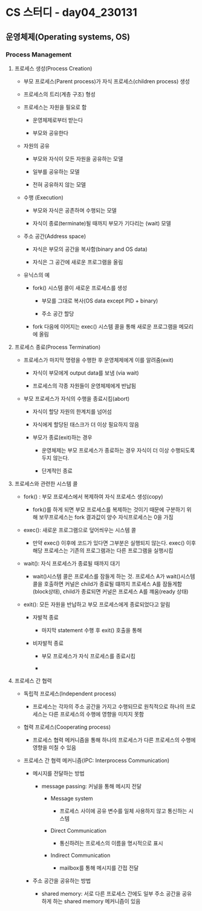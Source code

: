 # CS 스터디 - day04_230131

## 운영체제(Operating systems, OS)

### Process Management

1. 프로세스 생성(Process Creation)
   
   - 부모 프로세스(Parent process)가 자식 프로세스(children process) 생성
   
   - 프로세스의 트리(계층 구조) 형성
   
   - 프로세스는 자원을 필요로 함
     
     - 운영체제로부터 받는다
     
     - 부모와 공유한다
   
   - 자원의 공유
     
     - 부모와 자식이 모든 자원을 공유하는 모델
     
     - 일부를 공유하는 모델
     
     - 전혀 공유하지 않는 모델
   
   - 수행 (Execution)
     
     - 부모와 자식은 공존하며 수행되는 모델
     
     - 자식이 종료(terminate)될 때까지 부모가 기다리는 (wait) 모델
   
   - 주소 공간(Address space)
     
     - 자식은 부모의 공간을 복사함(binary and OS data)
     
     - 자식은 그 공간에 새로운 프로그램을 올림
   
   - 유닉스의 예
     
     - fork() 시스템 콜이 새로운 프로세스를 생성
       
       - 부모를 그대로 복사(OS data except PID + binary)
       
       - 주소 공간 할당
     
     - fork 다음에 이어지는 exec() 시스템 콜을 통해 새로운 프로그램을 메모리에 올림

2. 프로세스 종료(Process Termination)
   
   - 프로세스가 마지막 명령을 수행한 후 운영체제에게 이를 알려줌(exit)
     
     - 자식이 부모에게 output data를 보냄 (via wait)
     
     - 프로세스의 각종 자원들이 운영체제에게 반납됨
   
   - 부모 프로세스가 자식의 수행을 종료시킴(abort)
     
     - 자식이 할당 자원의 한계치를 넘어섬
     
     - 자식에게 할당된 태스크가 더 이상 필요하지 않음
     
     - 부모가 종료(exit)하는 경우
       
       - 운영체제는 부모 프로세스가 종료하는 경우 자식이 더 이상 수행되도록 두지 않는다.
       
       - 단계적인 종료  

3. 프로세스와 관련한 시스템 콜
   
   - fork() : 부모 프로세스에서 복제하여 자식 프로세스 생성(copy)
     
     - fork()를 하게 되면 부모 프로세스를 복제하는 것이기 때문에 구분하기 위해  보무프로세스는 fork 결과값이 양수 자식프로세스는 0을 가짐
   
   - exec(): 새로운 프로그램으로 덮어씌우는 시스템 콜
     
     - 만약 exec() 이후에 코드가 있다면 그부분은 실행되지 않는다. exec() 이후 해당 프로세스는 기존의 프로그램과는 다른 프로그램을 실행시킴
   
   - wait(): 자식 프로세스가 종료될 때까지 대기
     
     - wait()시스템 콜은 프로세스를 잠들게 하는 것. 프로세스 A가 wait()시스템 콜을 호출하면 커널은 child가 종료될 떄까지 프로세스 A를 잠들게함(block상태), child가 종료되면 커널은 프로세스 A를 꺠움(ready 상태)
   
   - exit(): 모든 자원을 반납하고 부모 프로세스에게 종료되었다고 알림
     
     - 자발적 종료
       
       - 마지막 statement 수행 후 exit() 호출을 통해
     
     - 비자발적 종료
       
       - 부모 프로세스가 자식 프로세스를 종료시킴
       
       - 

4. 프로세스 간 협력
   
   - 독립적 프로세스(Independent process)
     
     - 프로세스는 각자의 주소 공간을 가지고 수행되므로 원칙적으로 하나의 프로세스는 다른 프로세스의 수행에 영향을 미치지 못함
   
   - 협력 프로세스(Cooperating process)
     
     - 프로세스 협력 메커니즘을 통해 하나의 프로세스가 다른 프로세스의 수행에 영향을 미칠 수 있음
   
   - 프로세스 간 협력 메커니즘(IPC: Interprocess Communication)
     
     - 메시지를 전달하는 방법
       
       - message passing: 커널을 통해 메시지 전달
         
         - Message system
           
           - 프로세스 사이에 공유 변수를 일체 사용하지 않고 통신하는 시스템
         
         - Direct Communication
           
           - 통신하려는 프로세스의 이름을 명시적으로 표시
         
         - Indirect Communication
           
           - mailbox를 통해 메시지를 간접 전달
     
     - 주소 공간을 공유하는 방법
       
       - shared memory: 서로 다른 프로세스 간에도 일부 주소 공간을 공유하게 하는 shared memory 메커니즘이 있음
